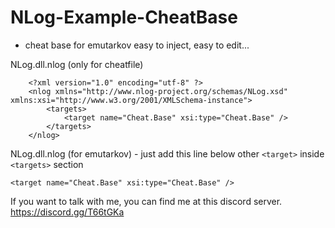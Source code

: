 # NLog-Example-CheatBase

- cheat base for emutarkov easy to inject, easy to edit...

NLog.dll.nlog (only for cheatfile)
```
    <?xml version="1.0" encoding="utf-8" ?>
    <nlog xmlns="http://www.nlog-project.org/schemas/NLog.xsd" xmlns:xsi="http://www.w3.org/2001/XMLSchema-instance">
    	<targets>
    		<target name="Cheat.Base" xsi:type="Cheat.Base" />
    	</targets>
    </nlog>
```
NLog.dll.nlog (for emutarkov) - just add this line below other `<target>` inside `<targets>` section
```
<target name="Cheat.Base" xsi:type="Cheat.Base" />
```

If you want to talk with me, you can find me at this discord server.
https://discord.gg/T66tGKa
